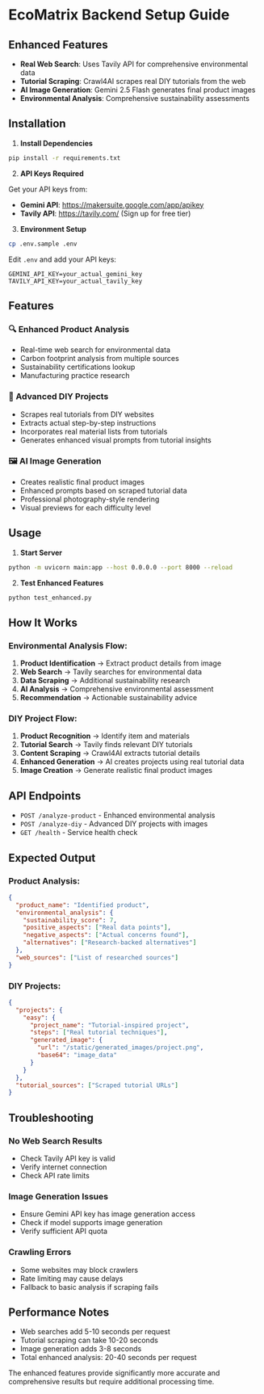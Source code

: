 # EcoMatrix Backend Setup Guide

## Enhanced Features
- **Real Web Search**: Uses Tavily API for comprehensive environmental data
- **Tutorial Scraping**: Crawl4AI scrapes real DIY tutorials from the web  
- **AI Image Generation**: Gemini 2.5 Flash generates final product images
- **Environmental Analysis**: Comprehensive sustainability assessments

## Installation

1. **Install Dependencies**
```bash
pip install -r requirements.txt
```

2. **API Keys Required**

Get your API keys from:
- **Gemini API**: https://makersuite.google.com/app/apikey
- **Tavily API**: https://tavily.com/ (Sign up for free tier)

3. **Environment Setup**
```bash
cp .env.sample .env
```

Edit `.env` and add your API keys:
```env
GEMINI_API_KEY=your_actual_gemini_key
TAVILY_API_KEY=your_actual_tavily_key
```

## Features

### 🔍 Enhanced Product Analysis
- Real-time web search for environmental data
- Carbon footprint analysis from multiple sources
- Sustainability certifications lookup
- Manufacturing practice research

### 🔨 Advanced DIY Projects  
- Scrapes real tutorials from DIY websites
- Extracts actual step-by-step instructions
- Incorporates real material lists from tutorials
- Generates enhanced visual prompts from tutorial insights

### 🖼️ AI Image Generation
- Creates realistic final product images
- Enhanced prompts based on scraped tutorial data
- Professional photography-style rendering
- Visual previews for each difficulty level

## Usage

1. **Start Server**
```bash
python -m uvicorn main:app --host 0.0.0.0 --port 8000 --reload
```

2. **Test Enhanced Features**
```bash
python test_enhanced.py
```

## How It Works

### Environmental Analysis Flow:
1. **Product Identification** → Extract product details from image
2. **Web Search** → Tavily searches for environmental data
3. **Data Scraping** → Additional sustainability research  
4. **AI Analysis** → Comprehensive environmental assessment
5. **Recommendation** → Actionable sustainability advice

### DIY Project Flow:
1. **Product Recognition** → Identify item and materials
2. **Tutorial Search** → Tavily finds relevant DIY tutorials
3. **Content Scraping** → Crawl4AI extracts tutorial details
4. **Enhanced Generation** → AI creates projects using real tutorial data
5. **Image Creation** → Generate realistic final product images

## API Endpoints

- `POST /analyze-product` - Enhanced environmental analysis
- `POST /analyze-diy` - Advanced DIY projects with images
- `GET /health` - Service health check

## Expected Output

### Product Analysis:
```json
{
  "product_name": "Identified product",
  "environmental_analysis": {
    "sustainability_score": 7,
    "positive_aspects": ["Real data points"],
    "negative_aspects": ["Actual concerns found"],
    "alternatives": ["Research-backed alternatives"]
  },
  "web_sources": ["List of researched sources"]
}
```

### DIY Projects:
```json
{
  "projects": {
    "easy": {
      "project_name": "Tutorial-inspired project",
      "steps": ["Real tutorial techniques"],
      "generated_image": {
        "url": "/static/generated_images/project.png",
        "base64": "image_data"
      }
    }
  },
  "tutorial_sources": ["Scraped tutorial URLs"]
}
```

## Troubleshooting

### No Web Search Results
- Check Tavily API key is valid
- Verify internet connection
- Check API rate limits

### Image Generation Issues
- Ensure Gemini API key has image generation access
- Check if model supports image generation
- Verify sufficient API quota

### Crawling Errors
- Some websites may block crawlers
- Rate limiting may cause delays
- Fallback to basic analysis if scraping fails

## Performance Notes

- Web searches add 5-10 seconds per request
- Tutorial scraping can take 10-20 seconds  
- Image generation adds 3-8 seconds
- Total enhanced analysis: 20-40 seconds per request

The enhanced features provide significantly more accurate and comprehensive results but require additional processing time.
